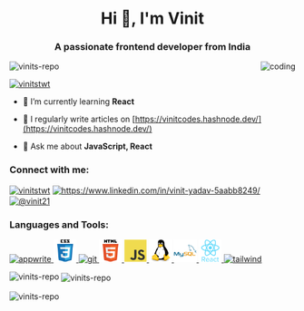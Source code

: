 
<h1 align="center">Hi 👋, I'm Vinit</h1>
<h3 align="center">A passionate frontend developer from India</h3>
<img align="right" src="https://img.freepik.com/free-photo/3d-rendering-kid-playing-digital-game_23-2150898496.jpg?size=338&ext=jpg&ga=GA1.1.1141335507.1717718400&semt=ais_user" alt="coding">

<p align="left"> <img src="https://komarev.com/ghpvc/?username=vinits-repo&label=Profile%20views&color=0e75b6&style=flat" alt="vinits-repo" /> </p>

<p align="left"> <a href="https://twitter.com/vinitstwt" target="blank"><img src="https://img.shields.io/twitter/follow/vinitstwt?logo=twitter&style=for-the-badge" alt="vinitstwt" /></a> </p>

- 🌱 I’m currently learning **React**

- 📝 I regularly write articles on [https://vinitcodes.hashnode.dev/](https://vinitcodes.hashnode.dev/)

- 💬 Ask me about **JavaScript, React**

<h3 align="left">Connect with me:</h3>
<p align="left">
<a href="https://twitter.com/vinitstwt" target="blank"><img align="center" src="https://raw.githubusercontent.com/rahuldkjain/github-profile-readme-generator/master/src/images/icons/Social/twitter.svg" alt="vinitstwt" height="30" width="40" /></a>
<a href="https://linkedin.com/in/https://www.linkedin.com/in/vinit-yadav-5aabb8249/" target="blank"><img align="center" src="https://raw.githubusercontent.com/rahuldkjain/github-profile-readme-generator/master/src/images/icons/Social/linked-in-alt.svg" alt="https://www.linkedin.com/in/vinit-yadav-5aabb8249/" height="30" width="40" /></a>
<a href="https://hashnode.com/@vinit21" target="blank"><img align="center" src="https://raw.githubusercontent.com/rahuldkjain/github-profile-readme-generator/master/src/images/icons/Social/hashnode.svg" alt="@vinit21" height="30" width="40" /></a>
</p>

<h3 align="left">Languages and Tools:</h3>
<p align="left"> <a href="https://appwrite.io" target="_blank" rel="noreferrer"> <img src="https://www.vectorlogo.zone/logos/appwriteio/appwriteio-icon.svg" alt="appwrite" width="40" height="40"/> </a> <a href="https://www.w3schools.com/css/" target="_blank" rel="noreferrer"> <img src="https://raw.githubusercontent.com/devicons/devicon/master/icons/css3/css3-original-wordmark.svg" alt="css3" width="40" height="40"/> </a> <a href="https://git-scm.com/" target="_blank" rel="noreferrer"> <img src="https://www.vectorlogo.zone/logos/git-scm/git-scm-icon.svg" alt="git" width="40" height="40"/> </a> <a href="https://www.w3.org/html/" target="_blank" rel="noreferrer"> <img src="https://raw.githubusercontent.com/devicons/devicon/master/icons/html5/html5-original-wordmark.svg" alt="html5" width="40" height="40"/> </a> <a href="https://developer.mozilla.org/en-US/docs/Web/JavaScript" target="_blank" rel="noreferrer"> <img src="https://raw.githubusercontent.com/devicons/devicon/master/icons/javascript/javascript-original.svg" alt="javascript" width="40" height="40"/> </a> <a href="https://www.linux.org/" target="_blank" rel="noreferrer"> <img src="https://raw.githubusercontent.com/devicons/devicon/master/icons/linux/linux-original.svg" alt="linux" width="40" height="40"/> </a> <a href="https://www.mysql.com/" target="_blank" rel="noreferrer"> <img src="https://raw.githubusercontent.com/devicons/devicon/master/icons/mysql/mysql-original-wordmark.svg" alt="mysql" width="40" height="40"/> </a> <a href="https://reactjs.org/" target="_blank" rel="noreferrer"> <img src="https://raw.githubusercontent.com/devicons/devicon/master/icons/react/react-original-wordmark.svg" alt="react" width="40" height="40"/> </a> <a href="https://tailwindcss.com/" target="_blank" rel="noreferrer"> <img src="https://www.vectorlogo.zone/logos/tailwindcss/tailwindcss-icon.svg" alt="tailwind" width="40" height="40"/> </a> </p>

<p><img align="left" src="https://github-readme-stats.vercel.app/api/top-langs?username=vinits-repo&show_icons=true&locale=en&layout=compact" alt="vinits-repo" /></p>

<p>&nbsp;<img align="center" src="https://github-readme-stats.vercel.app/api?username=vinits-repo&show_icons=true&locale=en" alt="vinits-repo" /></p>

<p><img align="center" src="https://github-readme-streak-stats.herokuapp.com/?user=vinits-repo&" alt="vinits-repo" /></p>
